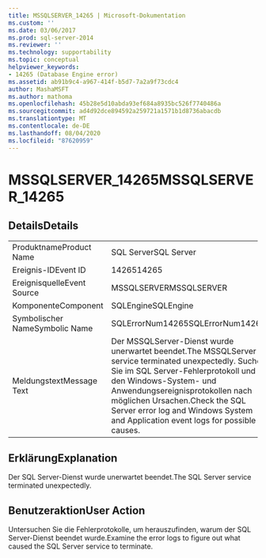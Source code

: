 ```yaml
---
title: MSSQLSERVER_14265 | Microsoft-Dokumentation
ms.custom: ''
ms.date: 03/06/2017
ms.prod: sql-server-2014
ms.reviewer: ''
ms.technology: supportability
ms.topic: conceptual
helpviewer_keywords:
- 14265 (Database Engine error)
ms.assetid: ab91b9c4-a967-414f-b5d7-7a2a9f73cdc4
author: MashaMSFT
ms.author: mathoma
ms.openlocfilehash: 45b28e5d10abda93ef684a8935bc526f7740486a
ms.sourcegitcommit: ad4d92dce894592a259721a1571b1d8736abacdb
ms.translationtype: MT
ms.contentlocale: de-DE
ms.lasthandoff: 08/04/2020
ms.locfileid: "87620959"
---
```

# <a name="mssqlserver_14265"></a><span data-ttu-id="863d9-102">MSSQLSERVER_14265</span><span class="sxs-lookup"><span data-stu-id="863d9-102">MSSQLSERVER_14265</span></span>
    
## <a name="details"></a><span data-ttu-id="863d9-103">Details</span><span class="sxs-lookup"><span data-stu-id="863d9-103">Details</span></span>  
  
|||  
|-|-|  
|<span data-ttu-id="863d9-104">Produktname</span><span class="sxs-lookup"><span data-stu-id="863d9-104">Product Name</span></span>|<span data-ttu-id="863d9-105">SQL Server</span><span class="sxs-lookup"><span data-stu-id="863d9-105">SQL Server</span></span>|  
|<span data-ttu-id="863d9-106">Ereignis-ID</span><span class="sxs-lookup"><span data-stu-id="863d9-106">Event ID</span></span>|<span data-ttu-id="863d9-107">14265</span><span class="sxs-lookup"><span data-stu-id="863d9-107">14265</span></span>|  
|<span data-ttu-id="863d9-108">Ereignisquelle</span><span class="sxs-lookup"><span data-stu-id="863d9-108">Event Source</span></span>|<span data-ttu-id="863d9-109">MSSQLSERVER</span><span class="sxs-lookup"><span data-stu-id="863d9-109">MSSQLSERVER</span></span>|  
|<span data-ttu-id="863d9-110">Komponente</span><span class="sxs-lookup"><span data-stu-id="863d9-110">Component</span></span>|<span data-ttu-id="863d9-111">SQLEngine</span><span class="sxs-lookup"><span data-stu-id="863d9-111">SQLEngine</span></span>|  
|<span data-ttu-id="863d9-112">Symbolischer Name</span><span class="sxs-lookup"><span data-stu-id="863d9-112">Symbolic Name</span></span>|<span data-ttu-id="863d9-113">SQLErrorNum14265</span><span class="sxs-lookup"><span data-stu-id="863d9-113">SQLErrorNum14265</span></span>|  
|<span data-ttu-id="863d9-114">Meldungstext</span><span class="sxs-lookup"><span data-stu-id="863d9-114">Message Text</span></span>|<span data-ttu-id="863d9-115">Der MSSQLServer-Dienst wurde unerwartet beendet.</span><span class="sxs-lookup"><span data-stu-id="863d9-115">The MSSQLServer service terminated unexpectedly.</span></span> <span data-ttu-id="863d9-116">Suchen Sie im SQL Server-Fehlerprotokoll und in den Windows-System- und Anwendungsereignisprotokollen nach möglichen Ursachen.</span><span class="sxs-lookup"><span data-stu-id="863d9-116">Check the SQL Server error log and Windows System and Application event logs for possible causes.</span></span>|  
  
## <a name="explanation"></a><span data-ttu-id="863d9-117">Erklärung</span><span class="sxs-lookup"><span data-stu-id="863d9-117">Explanation</span></span>  
 <span data-ttu-id="863d9-118">Der SQL Server-Dienst wurde unerwartet beendet.</span><span class="sxs-lookup"><span data-stu-id="863d9-118">The SQL Server service terminated unexpectedly.</span></span>  
  
## <a name="user-action"></a><span data-ttu-id="863d9-119">Benutzeraktion</span><span class="sxs-lookup"><span data-stu-id="863d9-119">User Action</span></span>  
 <span data-ttu-id="863d9-120">Untersuchen Sie die Fehlerprotokolle, um herauszufinden, warum der SQL Server-Dienst beendet wurde.</span><span class="sxs-lookup"><span data-stu-id="863d9-120">Examine the error logs to figure out what caused the SQL Server service to terminate.</span></span>  
  
  
